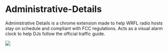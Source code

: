 # Administrative-Details

Administrative Details is a chrome extension made to help WRFL radio hosts stay on schedule and compliant with FCC regulations.  Acts as a visual alarm clock to help DJs follow the official traffic guide.

![](http://i.imgur.com/YgyOLJF.gif)